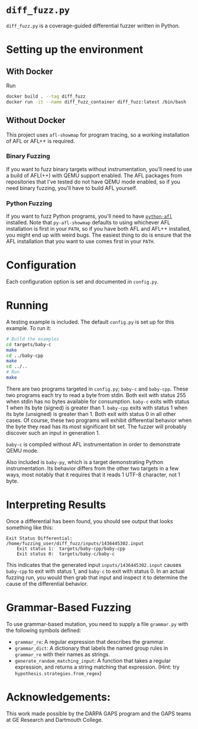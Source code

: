 # `diff_fuzz.py`
`diff_fuzz.py` is a coverage-guided differential fuzzer written in Python.

# Setting up the environment

## With Docker
Run
```sh
docker build . --tag diff_fuzz
docker run -it --name diff_fuzz_container diff_fuzz:latest /bin/bash
```

## Without Docker
This project uses `afl-showmap` for program tracing, so a working installation of AFL or AFL++ is required.

### Binary Fuzzing
If you want to fuzz binary targets without instrumentation, you'll need to use a build of AFL(++) with QEMU support enabled.
The AFL packages from repositories that I've tested do not have QEMU mode enabled, so if you need binary fuzzing, you'll have to build AFL yourself.

### Python Fuzzing
If you want to fuzz Python programs, you'll need to have [`python-afl`](https://github.com/jwilk/python-afl) installed.
Note that `py-afl-showmap` defaults to using whichever AFL installation is first in your `PATH`, so if you have both AFL and AFL++ installed, you might end up with weird bugs.
The easiest thing to do is ensure that the AFL installation that you want to use comes first in your `PATH`.

# Configuration
Each configuration option is set and documented in `config.py`.

# Running
A testing example is included. The default `config.py` is set up for this example.
To run it:
```sh
# Build the examples
cd targets/baby-c
make
cd ../baby-cpp
make
cd ../..
# Run
make
```

There are two programs targeted in `config.py`; `baby-c` and `baby-cpp`.
These two programs each try to read a byte from stdin.
Both exit with status 255 when stdin has no bytes available for consumption.
`baby-c` exits with status 1 when its byte (signed) is greater than 1.
`baby-cpp` exits with status 1 when its byte (unsigned) is greater than 1.
Both exit with status 0 in all other cases.
Of course, these two programs will exhibit differential behavior when the byte they read has its most significant bit set.
The fuzzer will probably discover such an input in generation 1.

`baby-c` is compiled without AFL instrumentation in order to demonstrate QEMU mode.

Also included is `baby-py`, which is a target demonstrating Python instrumentation.
Its behavior differs from the other two targets in a few ways, most notably that it requires that it reads 1 UTF-8 character, not 1 byte.

# Interpreting Results
Once a differential has been found, you should see output that looks something like this:
```
Exit Status Differential: /home/fuzzing_user/diff_fuzz/inputs/1436445302.input
    Exit status 1:	targets/baby-cpp/baby-cpp
    Exit status 0:	targets/baby-c/baby-c
```
This indicates that the generated input `inputs/1436445302.input` causes `baby-cpp` to exit with status 1, and `baby-c` to exit with status 0.
In an actual fuzzing run, you would then grab that input and inspect it to determine the cause of the differential behavior.

# Grammar-Based Fuzzing
To use grammar-based mutation, you need to supply a file `grammar.py` with the following symbols defined:
- `grammar_re`:   A regular expression that describes the grammar.
- `grammar_dict`: A dictionary that labels the named group rules in `grammar_re` with their names as strings.
- `generate_random_matching_input`: A function that takes a regular expression, and returns a string matching that expression. (Hint: try `hypothesis.strategies.from_regex`)

# Acknowledgements:
This work made possible by the DARPA GAPS program and the GAPS teams at GE Research and Dartmouth College.
